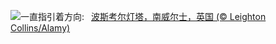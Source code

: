 ![](https://www.bing.com/th?id=OHR.PorthcawlLighthouse_ZH-CN6655235820_UHD.jpg&w=1000)一直指引着方向:&nbsp;&ensp;[波斯考尔灯塔，南威尔士，英国 (© Leighton Collins/Alamy)](https://www.bing.com/th?id=OHR.PorthcawlLighthouse_ZH-CN6655235820_UHD.jpg)
<br><br/>
